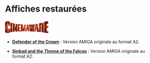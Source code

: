 # Affiches restaurées

### ![Image](Ressources/Cinemaware.png)

- **[Defender of the Crown](/Defender_of_the_Crown)** : Version AMIGA originale au format A2.

- **[Sinbad and the Throne of the Falcon](/Sinbad_and_the_Throne_of_the_Falcon)** : Version AMIGA originale au format A2.